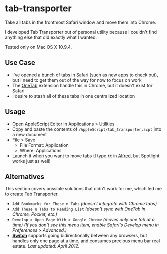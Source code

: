 tab-transporter
===============

Take all tabs in the frontmost Safari window and move them into Chrome.

I developed Tab Transporter out of personal utility because I couldn't find anything else that did exactly what I wanted.

Tested only on Mac OS X 10.9.4.

## Use Case
- I've opened a bunch of tabs in Safari (such as new apps to check out), but I need to get them out of the way for now to focus on work
- The [OneTab](https://www.one-tab.com) extension handle this in Chrome, but it doesn't exist for Safari
- I desire to stash all of these tabs in one centralized location


## Usage
- Open AppleScript Editor in Applications > Utilities 
- Copy and paste the contents of `/AppleScript/tab_transporter.scpt` into a new document
- File > Save
  - File Format: Application 
  - Where: Applications
- Launch it when you want to move tabs (I type `tt` in [Alfred](http://www.alfredapp.com), but Spotlight works just as well)


## Alternatives

This section covers possible solutions that didn't work for me, which led me to create Tab Transporter.

- `Add Bookmarks for These n Tabs` *(doesn't integrate with Chrome tabs)*
- `Add These n Tabs to Reading List` *(doesn't sync with OneTab in Chrome, Pocket, etc.)*
- `Develop > Open Page With > Google Chrome` *(moves only one tab at a time)*
*(If you don't see this menu item, enable Safari's Develop menu in Preferences > Advanced.)*
- **[Switch](http://www.macupdate.com/app/mac/42431/switch)** supports going bidirectionally between any browsers, but handles only one page at a time, and consumes precious menu bar real estate. *Last updated: April 2012.*
